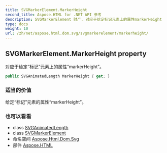 ```yaml
---
title: SVGMarkerElement.MarkerHeight
second_title: Aspose.HTML for .NET API 参考
description: SVGMarkerElement 财产. 对应于给定标记元素上的属性markerHeight
type: docs
weight: 10
url: /zh/net/aspose.html.dom.svg/svgmarkerelement/markerheight/
---
```

## SVGMarkerElement.MarkerHeight property

对应于给定“标记”元素上的属性“markerHeight”。

```csharp
public SVGAnimatedLength MarkerHeight { get; }
```

### 适当的价值

给定“标记”元素的属性“markerHeight”。

### 也可以看看

* class [SVGAnimatedLength](../../../aspose.html.dom.svg.datatypes/svganimatedlength/)
* class [SVGMarkerElement](../)
* 命名空间 [Aspose.Html.Dom.Svg](../../svgmarkerelement/)
* 部件 [Aspose.HTML](../../../)


